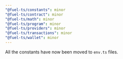 ```yaml
---
"@fuel-ts/constants": minor
"@fuel-ts/contract": minor
"@fuel-ts/math": minor
"@fuel-ts/program": minor
"@fuel-ts/providers": minor
"@fuel-ts/transactions": minor
"@fuel-ts/wallet": minor
---
```


All the constants have now been moved to `env.ts` files.
